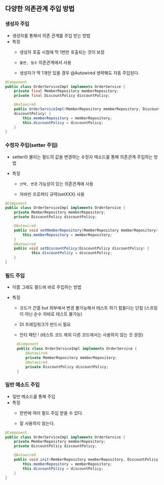 ## 다양한 의존관계 주입 방법

### 생성자 주입
- 생성자를 통해서 의존 관계를 주입 받는 방법
- 특징
  - 생성자 호출 시점에 딱 1번만 호출되는 것이 보장

  - `불변, 필수` 의존관계에서 사용
  
  - 생성자가 딱 1개만 있을 경우 @Autowired 생략해도 자동 주입된다.

```java
@Component
public class OrderServiceImpl implements OrderService {
    private final MemberRepository memberRepository;
    private final DiscountPolicy discountPolicy;

    @Autowired
    public OrderServiceImpl(MemberRepository memberRepository, DiscountPolicy
    discountPolicy) {
        this.memberRepository = memberRepository;
        this.discountPolicy = discountPolicy;
    }
}
```

### 수정자 주입(setter 주입)
- setter라 불리는 필드의 값을 변경하는 수정자 메소드를 통해 의존관계 주입하는 방법

- 특징
  - `선택, 변경` 가능성이 있는 의존관계에 사용
  
  - 자바빈 프로퍼티 규약(setXXX) 사용

```java
@Component
public class OrderServiceImpl implements OrderService {
    private MemberRepository memberRepository;
    private DiscountPolicy discountPolicy;

    @Autowired
    public void setMemberRepository(MemberRepository memberRepository) {
        this.memberRepository = memberRepository; 
    }
    @Autowired
    public void setDiscountPolicy(DiscountPolicy discountPolicy) {
            this.discountPolicy = discountPolicy; 
    }
}
```

### 필드 주입
- 이름 그래도 필드에 바로 주입하는 방법
- 특징
  - 코드가 간결 but 외부에서 변경 불가능해서 테스트 하기 힘들다는 단점 (스프링이 아닌 순수 자바로 테스트 불가능)

  - DI 프레임워크가 반드시 필요 
  - 안티 패턴 ! (테스트 코드 제외 다른 코드에서는 사용하지 않는 것 권장)

  ```java
    @Component
    public class OrderServiceImpl implements OrderService {
        @Autowired
        private MemberRepository memberRepository;
        @Autowired
        private DiscountPolicy discountPolicy;
    }
  ```

### 일반 메소드 주입
- 일반 메소드를 통해 주입 
- 특징 
  - 한번에 여러 필드 주입 받을 수 있다.
  
  - 잘 사용하지 않는다. 

```java
@Component
public class OrderServiceImpl implements OrderService {
    private MemberRepository memberRepository;
    private DiscountPolicy discountPolicy;

    @Autowired
    public void init(MemberRepository memberRepository, DiscountPolicy discountPolicy) {
        this.memberRepository = memberRepository;
        this.discountPolicy = discountPolicy; 
    }
}
```
